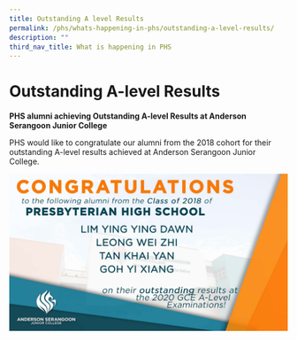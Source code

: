 ```yaml
---
title: Outstanding A level Results
permalink: /phs/whats-happening-in-phs/outstanding-a-level-results/
description: ""
third_nav_title: What is happening in PHS
---
```

# **Outstanding A-level Results**

**PHS alumni achieving Outstanding A-level Results at Anderson Serangoon Junior College**

PHS would like to congratulate our alumni from the 2018 cohort for their outstanding A-level results achieved at Anderson Serangoon Junior College.

![](/images/Congratulations%20on%20good%20A%20level%20results.jpg)